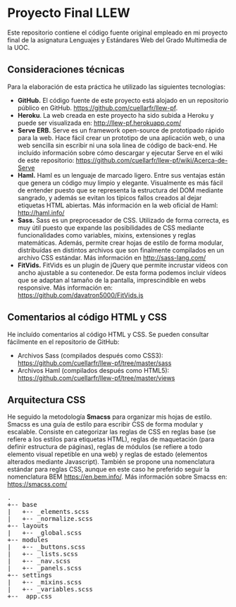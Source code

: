 Proyecto Final LLEW
===================

Este repositorio contiene el código fuente original empleado en mi proyecto final de la asignatura Lenguajes y Estándares Web del Grado Multimedia de la UOC.

Consideraciones técnicas
------------------------

Para la elaboración de esta práctica he utilizado las siguientes tecnologías:

- **GitHub.** El código fuente de este proyecto está alojado en un repositorio público en GitHub. <https://github.com/cuellarfr/llew-pf>.
- **Heroku**. La web creada en este proyecto ha sido subida a Heroku y puede ser visualizada en: <http://llew-pf.herokuapp.com/>
- **Serve ERB.** Serve es un framework open-source de prototipado rápido para la web. Hace fácil crear un prototipo de una aplicación web, o una web sencilla sin escribir ni una sola linea de código de back-end. He incluído información sobre cómo descargar y ejecutar Serve en el wiki de este repositorio: <https://github.com/cuellarfr/llew-pf/wiki/Acerca-de-Serve>
- **Haml.** Haml es un lenguaje de marcado ligero. Entre sus ventajas están que genera un código muy limpio y elegante. Visualmente es más fácil de entender puesto que se representa la estructura del DOM mediante sangrado, y además se evitan los típicos fallos creados al dejar etiquetas HTML abiertas. Más información en la web oficial de Haml: <http://haml.info/>
- **Sass.** Sass es un preprocesador de CSS. Utilizado de forma correcta, es muy útil puesto que expande las posibilidades de CSS mediante funcionalidades como variables, mixins, extensiones y reglas matemáticas. Además, permite crear hojas de estilo de forma modular, distribuídas en distintos archivos que son finalmente compilados en un archivo CSS estándar. Más información en <http://sass-lang.com/>
- **FitVids.** FitVids es un plugin de jQuery que permite incrustar vídeos con ancho ajustable a su contenedor. De esta forma podemos incluir vídeos que se adaptan al tamaño de la pantalla, imprescindible en webs responsive. Más información en: <https://github.com/davatron5000/FitVids.js>


Comentarios al código HTML y CSS
--------------------------------

He incluído comentarios al código HTML y CSS. Se pueden consultar fácilmente en el repositorio de GitHub:

- Archivos Sass (compilados después como CSS3): <https://github.com/cuellarfr/llew-pf/tree/master/sass>
- Archivos Haml (compilados después como HTML5): <https://github.com/cuellarfr/llew-pf/tree/master/views>


Arquitectura CSS
----------------

He seguido la metodología **Smacss** para organizar mis hojas de estilo. Smacss es una guía de estilo para escribir CSS de forma modular y escalable. Consiste en categorizar las reglas de CSS en reglas base (se refiere a los estilos para etiquetas HTML), reglas de maquetación (para definir estructura de páginas), reglas de módulos (se refiere a todo elemento visual repetible en una web) y reglas de estado (elementos alterados mediante Javascript). También se propone una nomenclatura estándar para reglas CSS, aunque en este caso he preferido seguir la nomenclatura BEM <https://en.bem.info/>. Más información sobre Smacss en: <https://smacss.com/>

<pre>
.
+-- base
|   +-- _elements.scss
|   +-- _normalize.scss
+-- layouts
|   +-- _global.scss
+-- modules
|   +-- _buttons.scss
|   +-- _lists.scss
|   +-- _nav.scss
|   +-- _panels.scss
+-- settings
|   +-- _mixins.scss
|   +-- _variables.scss
+-- _app.css
</pre>

